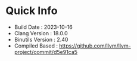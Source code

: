 # Quick Info
* Build Date : 2023-10-16
* Clang Version : 18.0.0
* Binutils Version : 2.40
* Compiled Based : https://github.com/llvm/llvm-project/commit/d5e91ca5
